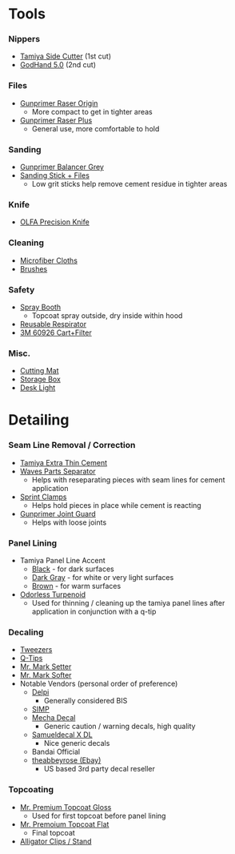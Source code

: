 # Tools
### Nippers
  - [Tamiya Side Cutter](https://smile.amazon.com/gp/product/B0131XZ92G/) (1st cut)
  - [GodHand 5.0](https://smile.amazon.com/dp/B01MUGEO9X) (2nd cut)
### Files
  - [Gunprimer Raser Origin](https://newtype.us/p/1l0FcpCdhpH8qfdMN5tL/h/raser-origin)
    - More compact to get in tighter areas
  - [Gunprimer Raser Plus](https://newtype.us/p/ULYCKzIP02OsaWFQ9bqx/h/raser-plus)
    - General use, more comfortable to hold
### Sanding
  - [Gunprimer Balancer Grey](https://newtype.us/p/l8RBg1Ra8UW7T1sstGne/h/balancer-gray)
  - [Sanding Stick + Files](https://smile.amazon.com/dp/B09P3MS25Q)
    - Low grit sticks help remove cement residue in tighter areas
### Knife
  - [OLFA Precision Knife](https://smile.amazon.com/dp/B0006O87TQ)
### Cleaning
  - [Microfiber Cloths](https://smile.amazon.com/dp/B098D79MQB)
  - [Brushes](https://smile.amazon.com/dp/B074LZ649V)
### Safety
  - [Spray Booth](https://smile.amazon.com/dp/B00NLQ019A)
    - Topcoat spray outside, dry inside within hood
  - [Reusable Respirator](https://smile.amazon.com/dp/B007JZ1N00)
  - [3M 60926 Cart+Filter](https://www.3m.com/3M/en_US/p/d/v000057497/)
### Misc.
  - [Cutting Mat](https://smile.amazon.com/dp/B088M48Z3G)
  - [Storage Box](https://smile.amazon.com/dp/B09CTTPCRP)
  - [Desk Light](https://smile.amazon.com/dp/B09N38297G)

# Detailing
### Seam Line Removal / Correction
  - [Tamiya Extra Thin Cement](https://newtype.us/p/B1UHGWgKHSNnJsZZKi23/h/tamiya-extra-thin-cement-40ml)
  - [Waves Parts Separator](https://smile.amazon.com/dp/B0071GZXQC)
    - Helps with reseparating pieces with seam lines for cement application
  - [Sprint Clamps](https://smile.amazon.com/gp/product/B08RXW32H4)
    - Helps hold pieces in place while cement is reacting
  - [Gunprimer Joint Guard](https://newtype.us/p/EptRTrJUsd0bcXPZT5v8/h/joint-guard)
    - Helps with loose joints
### Panel Lining
  - Tamiya Panel Line Accent
    - [Black](https://newtype.us/p/3IxVliLMoq8j29tRf0ju/h/tamiya-panel-line-black) - for dark surfaces
    - [Dark Gray](https://newtype.us/p/RYv4MmNboH5SclJ9ZOKB/h/tamiya-panel-line-dark-gray) - for white or very light surfaces
    - [Brown](https://newtype.us/p/r4ujU1Pbkqg31Cyxu9j8/h/tamiya-panel-line-brown) - for warm surfaces
  - [Odorless Turpenoid](https://smile.amazon.com/dp/B000XZXUGI)
    - Used for thinning / cleaning up the tamiya panel lines after application in conjunction with a q-tip
### Decaling
  - [Tweezers](https://smile.amazon.com/dp/B07ZBZ7MSF)
  - [Q-Tips](https://smile.amazon.com/dp/B086217FH3)
  - [Mr. Mark Setter](https://newtype.us/p/nWIjDUMbnlYc1SaHY7lf/h/mr-mark-setter-ms232)
  - [Mr. Mark Softer](https://newtype.us/p/LK1E8HGI4VMT3btcjjnx/h/mr-mark-softer-ms231)
  - Notable Vendors (personal order of preference)
    - [Delpi](https://delpidecal.com/)
      - Generally considered BIS
    - [SIMP](https://www.simpmodels.com/)
    - [Mecha Decal](https://www.usagundamstore.com/pages/search-results-page?collection=mecha-decal)
        - Generic caution / warning decals, high quality
    - [Samueldecal X DL](https://samueldecal.com/)
        - Nice generic decals
    - Bandai Official
    - [theabbeyrose (Ebay)](https://www.ebay.com/sch/theabbeyrose/m.html?_trkparms=folent%3Atheabbeyrose%7Cfolenttp%3A1&_trksid=p3542580.m47492.l71970)
      - US based 3rd party decal reseller
### Topcoating
  - [Mr. Premium Topcoat Gloss](https://newtype.us/p/bw5mZ2yYoiWQOxHqnOcC/h/mr-premium-topcoat-gloss)
    - Used for first topcoat before panel lining
  - [Mr. Premoium Topcoat Flat](https://newtype.us/p/CZUEsGmhH9GsqV6WaQcB/h/mr-premium-topcoat-flat)
    - Final topcoat
  - [Alligator Clips / Stand](https://smile.amazon.com/dp/B09H72B48P)
